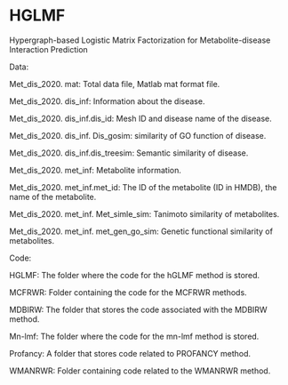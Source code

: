 # HGLMF
Hypergraph-based Logistic Matrix Factorization for Metabolite-disease Interaction Prediction

Data:

Met_dis_2020. mat: Total data file, Matlab mat format file.

Met_dis_2020. dis_inf: Information about the disease.

Met_dis_2020. dis_inf.dis_id: Mesh ID and disease name of the disease.

Met_dis_2020. dis_inf. Dis_gosim: similarity of GO function of disease.

Met_dis_2020. dis_inf.dis_treesim: Semantic similarity of disease.

Met_dis_2020. met_inf: Metabolite information.

Met_dis_2020. met_inf.met_id: The ID of the metabolite (ID in HMDB), the name of the metabolite.

Met_dis_2020. met_inf. Met_simle_sim: Tanimoto similarity of metabolites.

Met_dis_2020. met_inf. met_gen_go_sim: Genetic functional similarity of metabolites.






Code:

HGLMF: The folder where the code for the hGLMF method is stored.

MCFRWR: Folder containing the code for the MCFRWR methods.

MDBIRW: The folder that stores the code associated with the MDBIRW method.

Mn-lmf: The folder where the code for the mn-lmf method is stored.

Profancy: A folder that stores code related to PROFANCY method.

WMANRWR: Folder containing code related to the WMANRWR method.


